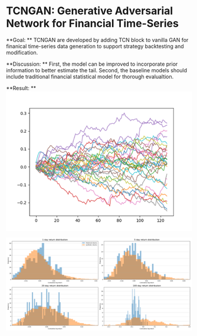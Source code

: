# TCNGAN: Generative Adversarial Network for Financial Time-Series

**Goal: **
TCNGAN are developed by adding TCN block to vanilla GAN for finanical time-series data generation to support strategy backtesting and modification.

**Discussion: **
First, the model can be improved to incorporate prior information to better estimate the tail.
Second, the baseline models should include traditional financial statistical model for thorough evalualtion.

**Result: **
![TCNGAN Generated Cumulative Log Return](https://github.com/TracyWu7724/TCNGAN/blob/main/checkpoints/ret.png)

![TCNGAN Generated Cumulative Log Return V.S. Historical Cumulative Log Return](https://github.com/TracyWu7724/TCNGAN/blob/main/checkpoints/window.png)

